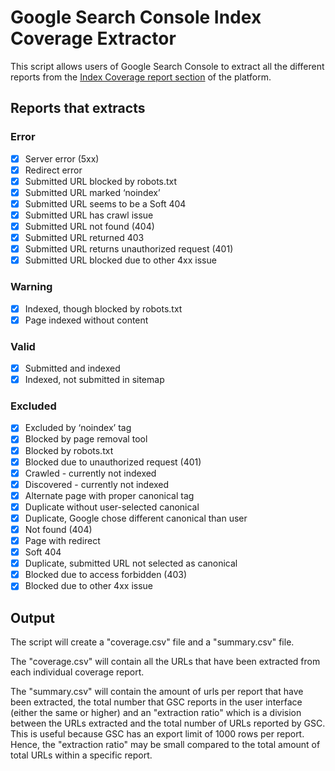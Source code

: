 # Google Search Console Index Coverage Extractor
This script allows users of Google Search Console to extract all the different reports from the [Index Coverage report section](https://support.google.com/webmasters/answer/7440203?hl=en) of the platform.

## Reports that extracts
### Error
- [x] Server error (5xx)
- [x] Redirect error
- [x] Submitted URL blocked by robots.txt
- [x] Submitted URL marked ‘noindex’
- [x] Submitted URL seems to be a Soft 404
- [x] Submitted URL has crawl issue
- [x] Submitted URL not found (404)
- [x] Submitted URL returned 403
- [x] Submitted URL returns unauthorized request (401)
- [x] Submitted URL blocked due to other 4xx issue

### Warning
- [x] Indexed, though blocked by robots.txt
- [x] Page indexed without content

### Valid
- [x] Submitted and indexed
- [x] Indexed, not submitted in sitemap

### Excluded
- [x] Excluded by ‘noindex’ tag
- [x] Blocked by page removal tool
- [x] Blocked by robots.txt
- [x] Blocked due to unauthorized request (401)
- [x] Crawled - currently not indexed
- [x] Discovered - currently not indexed
- [x] Alternate page with proper canonical tag
- [x] Duplicate without user-selected canonical
- [x] Duplicate, Google chose different canonical than user
- [x] Not found (404)
- [x] Page with redirect
- [x] Soft 404
- [x] Duplicate, submitted URL not selected as canonical
- [x] Blocked due to access forbidden (403)
- [x] Blocked due to other 4xx issue

## Output
The script will create a "coverage.csv" file and a "summary.csv" file. 

The "coverage.csv" will contain all the URLs that have been extracted from each individual coverage report.

The "summary.csv" will contain the amount of urls per report that have been extracted, the total number that GSC reports in the user interface (either the same or higher) and an "extraction ratio" which is a division between the URLs extracted and the total number of URLs reported by GSC. This is useful because GSC has an export limit of 1000 rows per report. Hence, the "extraction ratio" may be small compared to the total amount of total URLs within a specific report.